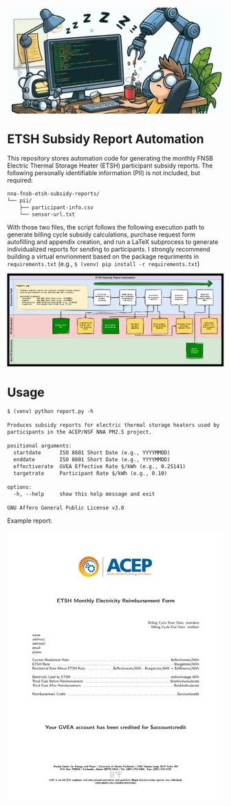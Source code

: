 ![automation](sleeping-programmer.jpeg)

# ETSH Subsidy Report Automation
This repository stores automation code for generating the monthly FNSB Electric Thermal Storage Heater (ETSH) participant subsidy reports. The following personally identifiable information (PII) is not included, but required:
```
nna-fnsb-etsh-subsidy-reports/
└── pii/
    ├── participant-info.csv
    └── sensor-url.txt
```
With those two files, the script follows the following execution path to generate billing cycle subsidy calculations, purchase request form autofilling and appendix creation, and run a LaTeX subprocess to generate individualized reports for sending to participants. I strongly recommend building a virtual envrionment based on the package requriments in `requirements.txt` (e.g., `$ (venv) pip install -r requirements.txt`)

![program diagram](diagram.png)
# Usage
```
$ (venv) python report.py -h

Produces subsidy reports for electric thermal storage heaters used by participants in the ACEP/NSF NNA PM2.5 project.

positional arguments:
  startdate      ISO 8601 Short Date (e.g., YYYYMMDD)
  enddate        ISO 8601 Short Date (e.g., YYYYMMDD)
  effectiverate  GVEA Effective Rate $/kWh (e.g., 0.25141)
  targetrate     Participant Rate $/kWh (e.g., 0.10)

options:
  -h, --help     show this help message and exit

GNU Affero General Public License v3.0
```

Example report:

![example report](report-template.png)

